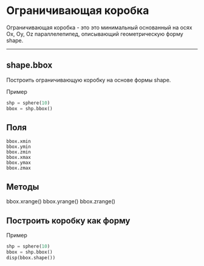 # Ограничивающая коробка

Ограничивающая коробка - это это минимальный основанный на осях Ox, Oy, Oz параллелепипед, описывающий геометрическую форму shape.

---
## shape.bbox
Построить ограничивающую коробку на основе формы shape.

Пример
```python
shp = sphere(10)
bbox = shp.bbox()
```

## Поля
```python3
bbox.xmin
bbox.ymin
bbox.zmin
bbox.xmax
bbox.ymax
bbox.zmax
```

## Методы
bbox.xrange()
bbox.yrange()
bbox.zrange()

## Построить коробку как форму
Пример
```python
shp = sphere(10)
bbox = shp.bbox()
disp(bbox.shape())
```
